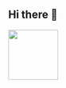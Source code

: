 ## Hi there 👋
<a href="https://www.youtube.com/">
 <img width="100px" src="https://github.com/jonatasportela/work-shit/blob/d6ff6e58a5db79bf924c697da881c095c11abf7b/buy-me-a-coffe-512x512.png"> 
</a>
<!--https://www.youtube.com/
**jonatasportela/jonatasportela** is a ✨ _special_ ✨ repository because its `README.md` (this file) appears on your GitHub profile.

Here are some ideas to get you started:

- 🔭 I’m currently working on ...
- 🌱 I’m currently learning ...
- 👯 I’m looking to collaborate on ...
- 🤔 I’m looking for help with ...
- 💬 Ask me about ...
- 📫 How to reach me: ...
- 😄 Pronouns: ...
- ⚡ Fun fact: ...
-->
